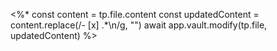 <%*
const content = tp.file.content
const updatedContent = content.replace(/- \[x\] .*\n/g, "")
await app.vault.modify(tp.file, updatedContent)
%>